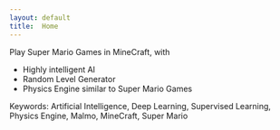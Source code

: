 ```yaml
---
layout: default
title:  Home
---
```

Play Super Mario Games in MineCraft, with
  - Highly intelligent AI
  - Random Level Generator
  - Physics Engine similar to Super Mario Games

Keywords: Artificial Intelligence, Deep Learning, Supervised Learning, Physics Engine, Malmo, MineCraft, Super Mario
